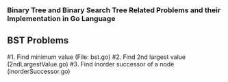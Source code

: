 ### Binary Tree and Binary Search Tree Related Problems and their Implementation in Go Language

## BST Problems
#1. Find minimum value (File: bst.go)
#2. Find 2nd largest value (2ndLargestValue.go)
#3. Find inorder successor of a node (inorderSuccessor.go)

